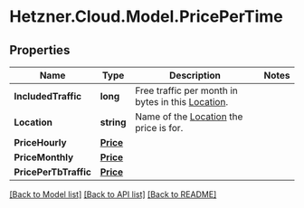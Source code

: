 # Hetzner.Cloud.Model.PricePerTime

## Properties

Name | Type | Description | Notes
------------ | ------------- | ------------- | -------------
**IncludedTraffic** | **long** | Free traffic per month in bytes in this [Location](#locations). | 
**Location** | **string** | Name of the [Location](#locations) the price is for. | 
**PriceHourly** | [**Price**](Price.md) |  | 
**PriceMonthly** | [**Price**](Price.md) |  | 
**PricePerTbTraffic** | [**Price**](Price.md) |  | 

[[Back to Model list]](../../README.md#documentation-for-models) [[Back to API list]](../../README.md#documentation-for-api-endpoints) [[Back to README]](../../README.md)

